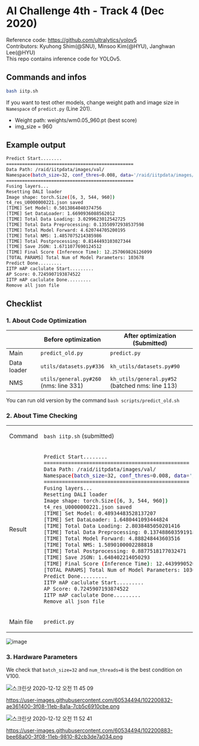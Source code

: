# AI Challenge 4th - Track 4 (Dec 2020)

Reference code: https://github.com/ultralytics/yolov5  
Contributors: Kyuhong Shim(@SNU), Minsoo Kim(@HYU), Janghwan Lee(@HYU)  
This repo contains inference code for YOLOv5.  

## Commands and infos   

```bash
bash iitp.sh
```

If you want to test other models, change weight path and image size in ```Namespace``` of ```predict.py``` (Line 201).
- Weight path: weights/wm0.05_960.pt (best score)  
- img_size = 960  

## Example output  
```bash
Predict Start........
================================================
Data Path: /raid/iitpdata/images/val/
Namespace(batch_size=32, conf_thres=0.008, data='/raid/iitpdata/images/val/', device='', img_size=960, iou_thres=0.5, max_det=30, num_queue=8, num_threads=8, weights='weights/wm0.05_960.pt')
================================================
Fusing layers... 
Resetting DALI loader
Image shape: torch.Size([6, 3, 544, 960])
t4_res_U0000000221.json saved
[TIME] Set Model: 0.5013864040374756
[TIME] Set DataLoader: 1.6690936088562012
[TIME] Total Data Loading: 3.0299623012542725
[TIME] Total Data Preprocessing: 0.13550972938537598
[TIME] Total Model Forward: 4.620744705200195
[TIME] Total NMS: 1.4857075214385986
[TIME] Total Postprocessing: 0.8144493103027344
[TIME] Save JSON: 1.6711077690124512
[TIME] Final Score (Inference Time): 12.257069826126099
[TOTAL PARAMS] Total Num of Model Parameters: 103678
Predict Done.........
IITP mAP caclulate Start.........
AP Score: 0.7245907193874522
IITP mAP caclulate Done.........
Remove all json file
```

## Checklist

### 1. About Code Optimization

|             | Before optimization                     | After optimization (Submitted)                               |
|-------------|-----------------------------------------|---------------------------------------------------|
| Main        | ```predict_old.py```                          | ```predict.py```                                        |
| Data loader | ```utils/datasets.py#336```                   | ```kh_utils/datasets.py#90```<br>                           |
| NMS         | ```utils/general.py#260```<br>(nms: line 331) | ```kh_utils/general.py#52```<br>(batched nms: line 113) |

You can run old version by the command ```bash scripts/predict_old.sh```  

### 2. About Time Checking  

<table>
<tr>
<td> Command </td>
<td>

```bash iitp.sh``` (submitted)
</td>
<td> 

```bash scripts/predict_chk.sh``` 
</td>
</tr>
<tr>
<td> Result </td>
<td>

```bash
Predict Start........
================================================
Data Path: /raid/iitpdata/images/val/
Namespace(batch_size=32, conf_thres=0.008, data='/raid/iitpdata/images/val/', device='', img_size=960, iou_thres=0.5, max_det=30, num_queue=8, num_threads=8, weights='weights/wm0.05_960.pt')
================================================
Fusing layers...
Resetting DALI loader
Image shape: torch.Size([6, 3, 544, 960])
t4_res_U0000000221.json saved
[TIME] Set Model: 0.48934483528137207
[TIME] Set DataLoader: 1.6480441093444824
[TIME] Total Data Loading: 2.8038485050201416
[TIME] Total Data Preprocessing: 0.13748860359191895
[TIME] Total Model Forward: 4.888248443603516
[TIME] Total NMS: 1.5890100002288818
[TIME] Total Postprocessing: 0.8877518177032471
[TIME] Save JSON: 1.648402214050293
[TIME] Final Score (Inference Time): 12.44399905204773
[TOTAL PARAMS] Total Num of Model Parameters: 103678
Predict Done.........
IITP mAP caclulate Start.........
AP Score: 0.7245907193874522
IITP mAP caclulate Done.........
Remove all json file
```
</td>
<td>

```bash
Predict Start........
================================================
Data Path: /raid/iitpdata/images/val/
Namespace(batch_size=32, conf_thres=0.008, data='/raid/iitpdata/images/val/', device='', img_size=960, iou_thres=0.5, max_det=30, num_queue=8, num_threads=8, weights='weights/wm0.05_960.pt')
================================================
Fusing layers... 
Resetting DALI loader
t4_res_U0000000221.json saved
[TIME] Set Model: 0.48699355125427246
[TIME] Set DataLoader: 1.6262810230255127
[TIME] Total Data Loading: 3.059208631515503
[TIME] Total Data Preprocessing: 0.14332365989685059
[TIME] Total Model Forward: 4.6812005043029785
[TIME] Total NMS: 1.2890410423278809
[TIME] Total Postprocessing: 0.8272891044616699
[TIME] Save JSON: 1.6297228336334229
[TIME] Final Score (Inference Time): 12.115106344223022
Predict Done.........
IITP mAP caclulate Start.........
AP Score: 0.7245907193874522
IITP mAP caclulate Done.........
Remove all json file
```
</td>
</tr>
<tr>
<td> Main file </td> 
<td> 

```predict.py``` 
</td> 
<td> 

```predict_chk.py``` 
</td> 
</tr>
</table>

![image](https://user-images.githubusercontent.com/60534494/102202640-ecccce00-3f0a-11eb-9afa-3cfb0df0eabb.png)


### 3. Hardware Parameters

We check that ```batch_size=32``` and ```num_threads=8``` is the best condition on V100.  

![스크린샷 2020-12-12 오전 11 45 09](https://user-images.githubusercontent.com/60534494/102201017-eb9aa180-3f08-11eb-8456-bf30e0226564.png)

https://user-images.githubusercontent.com/60534494/102200832-ae361400-3f08-11eb-8a1a-7cb5c6910cbe.png

![스크린샷 2020-12-12 오전 11 52 41](https://user-images.githubusercontent.com/60534494/102201098-fe14db00-3f08-11eb-8879-c4255ec77e53.png)

https://user-images.githubusercontent.com/60534494/102200883-bee68a00-3f08-11eb-9810-82cb3de7a034.png

